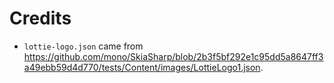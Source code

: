 # Credits

- `lottie-logo.json` came from
  https://github.com/mono/SkiaSharp/blob/2b3f5bf292e1c95dd5a8647ff3a49ebb59d4d770/tests/Content/images/LottieLogo1.json.